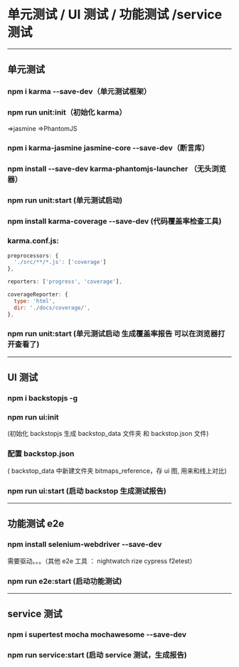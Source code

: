 # 单元测试 / UI 测试 / 功能测试 /service 测试

---

## 单元测试

### npm i karma --save-dev（单元测试框架）

### npm run unit:init（初始化 karma）

=>jasmine
=>PhantomJS

### npm i karma-jasmine jasmine-core --save-dev（断言库）

### npm install --save-dev karma-phantomjs-launcher （无头浏览器）

### npm run unit:start (单元测试启动)

### npm install karma-coverage --save-dev (代码覆盖率检查工具)

### karma.conf.js:

```js
preprocessors: {
  './src/**/*.js': ['coverage']
},

reporters: ['progress', 'coverage'],

coverageReporter: {
  type: 'html',
  dir: './docs/coverage/',
},
```

### npm run unit:start (单元测试启动 生成覆盖率报告 可以在浏览器打开查看了)

---

## UI 测试

### npm i backstopjs -g

### npm run ui:init

(初始化 backstopjs 生成 backstop_data 文件夹 和 backstop.json 文件)

### 配置 backstop.json

( backstop_data 中新建文件夹 bitmaps_reference，存 ui 图, 用来和线上对比)

### npm run ui:start (启动 backstop 生成测试报告)

---

## 功能测试 e2e

### npm install selenium-webdriver --save-dev

需要驱动。。。（其他 e2e 工具 ： nightwatch rize cypress f2etest）

### npm run e2e:start (启动功能测试)

---

## service 测试

### npm i supertest mocha mochawesome --save-dev

### npm run service:start (启动 service 测试，生成报告)
